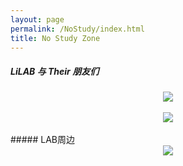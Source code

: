 ```yaml
---
layout: page
permalink: /NoStudy/index.html
title: No Study Zone
---
```


##### LiLAB 与 Their 朋友们

<div align="center">
<img src="https://usst-lilab.github.io/images/NoStudy/1.jpg">
</div><br>


<div align="center">
<img src="https://usst-lilab.github.io/images/NoStudy/3.jpg">
</div><br>
##### LAB周边

<div align="center">
<img src="https://usst-lilab.github.io/images/NoStudy/4.jpg">
</div><br>
